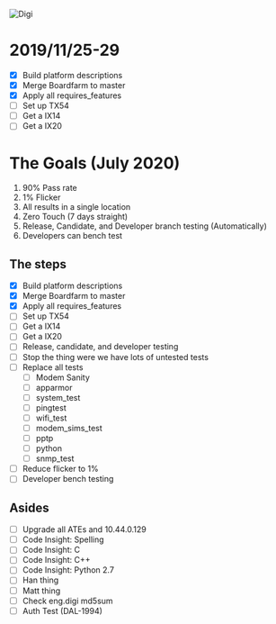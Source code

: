 <img src="https://pbs.twimg.com/profile_images/800865824579862532/nttFgD39_400x400.jpg" alt="Digi"
	title="Digi"/>

# 2019/11/25-29

- [x] Build platform descriptions
- [x] Merge Boardfarm to master
- [x] Apply all requires_features
- [ ] Set up TX54
- [ ] Get a IX14
- [ ] Get a IX20

# The Goals (July 2020)

1. 90% Pass rate
1. 1% Flicker
1. All results in a single location
1. Zero Touch (7 days straight)
1. Release, Candidate, and Developer branch testing (Automatically)
1. Developers can bench test

## The steps

- [x] Build platform descriptions
- [x] Merge Boardfarm to master
- [x] Apply all requires_features
- [ ] Set up TX54
- [ ] Get a IX14
- [ ] Get a IX20
- [ ] Release, candidate, and developer testing
- [ ] Stop the thing were we have lots of untested tests
- [ ] Replace all tests
	- [ ] Modem Sanity
	- [ ] apparmor
	- [ ] system_test
	- [ ] pingtest
	- [ ] wifi_test
	- [ ] modem_sims_test
	- [ ] pptp
	- [ ] python
	- [ ] snmp_test
- [ ] Reduce flicker to 1%
- [ ] Developer bench testing

## Asides

- [ ] Upgrade all ATEs and 10.44.0.129
- [ ] Code Insight: Spelling
- [ ] Code Insight: C
- [ ] Code Insight: C++
- [ ] Code Insight: Python 2.7
- [ ] Han thing
- [ ] Matt thing
- [ ] Check eng.digi md5sum
- [ ] Auth Test (DAL-1994)
